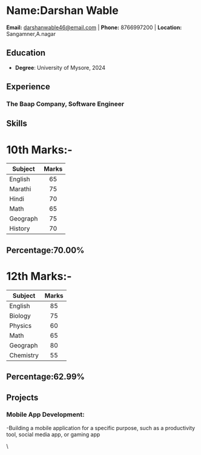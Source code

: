 #  Name:Darshan Wable 
**Email:** darshanwable46@email.com | **Phone:** 8766997200 | **Location:** Sangamner,A.nagar

## Education
- **Degree**: University of Mysore, 2024

## Experience
### The Baap Company, Software Engineer

## Skills
# 10th Marks:-
| Subject       |      Marks    |
| ------------- |:-------------:|
| English       |        65     |
| Marathi       |        75     |
| Hindi         |        70     |
| Math          |        65     |
| Geograph      |        75     |
| History       |        70     |

## Percentage:70.00%
  


# 12th Marks:-
| Subject       |      Marks    |
| ------------- |:-------------:|
| English       |        85     |
| Biology       |        75     |
| Physics       |        60     |
| Math          |        65     |
| Geograph      |        80     |
| Chemistry     |        55     |

## Percentage:62.99%
## Projects
### Mobile App Development:
-Building a mobile application for a specific purpose, such as a productivity tool, social media app, or gaming app

\